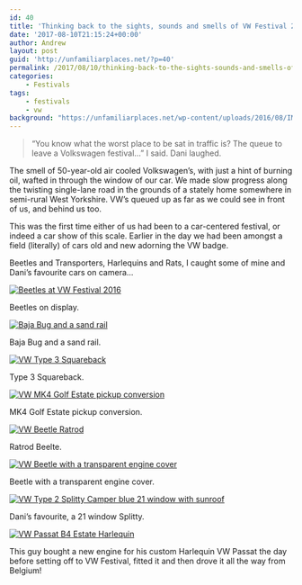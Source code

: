 ```yaml
---
id: 40
title: 'Thinking back to the sights, sounds and smells of VW Festival 2016'
date: '2017-08-10T21:15:24+00:00'
author: Andrew
layout: post
guid: 'http://unfamiliarplaces.net/?p=40'
permalink: /2017/08/10/thinking-back-to-the-sights-sounds-and-smells-of-vw-festival-2016/
categories:
    - Festivals
tags:
    - festivals
    - vw
background: "https://unfamiliarplaces.net/wp-content/uploads/2016/08/IMG_20160814_140622.jpg"
---
```


> “You know what the worst place to be sat in traffic is? The queue to leave a Volkswagen festival…” I said. Dani laughed.

The smell of 50-year-old air cooled Volkswagen’s, with just a hint of burning oil, wafted in through the window of our car. We made slow progress along the twisting single-lane road in the grounds of a stately home somewhere in semi-rural West Yorkshire. VW’s queued up as far as we could see in front of us, and behind us too.

This was the first time either of us had been to a car-centered festival, or indeed a car show of this scale. Earlier in the day we had been amongst a field (literally) of cars old and new adorning the VW badge.

Beetles and Transporters, Harlequins and Rats, I caught some of mine and Dani’s favourite cars on camera…

[![Beetles at VW Festival 2016](/images/posts/2017-08-10-thinking-back-to-the-sights-sounds-and-smells-of-vw-festival-2016/IMG_20160814_140622-768x568.jpg)](/images/posts/2017-08-10-thinking-back-to-the-sights-sounds-and-smells-of-vw-festival-2016/IMG_20160814_140622.jpg)

Beetles on display.

[![Baja Bug and a sand rail](/images/posts/2017-08-10-thinking-back-to-the-sights-sounds-and-smells-of-vw-festival-2016/IMG_20160814_141232-768x568.jpg)](/images/posts/2017-08-10-thinking-back-to-the-sights-sounds-and-smells-of-vw-festival-2016/IMG_20160814_141232.jpg)

Baja Bug and a sand rail.

[![VW Type 3 Squareback](/images/posts/2017-08-10-thinking-back-to-the-sights-sounds-and-smells-of-vw-festival-2016/IMG_20160814_144739-768x568.jpg)](/images/posts/2017-08-10-thinking-back-to-the-sights-sounds-and-smells-of-vw-festival-2016/IMG_20160814_144739.jpg)

Type 3 Squareback.

[![VW MK4 Golf Estate pickup conversion](/images/posts/2017-08-10-thinking-back-to-the-sights-sounds-and-smells-of-vw-festival-2016/IMG_20160814_145533-768x568.jpg)](/images/posts/2017-08-10-thinking-back-to-the-sights-sounds-and-smells-of-vw-festival-2016/IMG_20160814_145533.jpg)

MK4 Golf Estate pickup conversion.

[![VW Beetle Ratrod](/images/posts/2017-08-10-thinking-back-to-the-sights-sounds-and-smells-of-vw-festival-2016/IMG_20160814_150301-768x568.jpg)](/images/posts/2017-08-10-thinking-back-to-the-sights-sounds-and-smells-of-vw-festival-2016/IMG_20160814_150301.jpg)

Ratrod Beelte.

[![VW Beetle with a transparent engine cover](/images/posts/2017-08-10-thinking-back-to-the-sights-sounds-and-smells-of-vw-festival-2016/IMG_20160814_150620-768x568.jpg)](/images/posts/2017-08-10-thinking-back-to-the-sights-sounds-and-smells-of-vw-festival-2016/IMG_20160814_150620.jpg)

Beetle with a transparent engine cover.

[![VW Type 2 Splitty Camper blue 21 window with sunroof](/images/posts/2017-08-10-thinking-back-to-the-sights-sounds-and-smells-of-vw-festival-2016/IMG_20160814_152946-768x568.jpg)](/images/posts/2017-08-10-thinking-back-to-the-sights-sounds-and-smells-of-vw-festival-2016/IMG_20160814_152946.jpg)

Dani’s favourite, a 21 window Splitty.

[![VW Passat B4 Estate Harlequin](/images/posts/2017-08-10-thinking-back-to-the-sights-sounds-and-smells-of-vw-festival-2016/IMG_20160814_155510-768x568.jpg)](/images/posts/2017-08-10-thinking-back-to-the-sights-sounds-and-smells-of-vw-festival-2016/IMG_20160814_155510.jpg)

This guy bought a new engine for his custom Harlequin VW Passat the day before setting off to VW Festival, fitted it and then drove it all the way from Belgium!